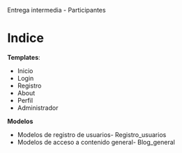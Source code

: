 Entrega intermedia - Participantes


<h1>Indice</h1>

<b>Templates</b>:
- Inicio
- Login
- Registro
- About
- Perfil
- Administrador

<b>Modelos</b>
- Modelos de registro de usuarios- Registro_usuarios
- Modelos de acceso a contenido general- Blog_general

